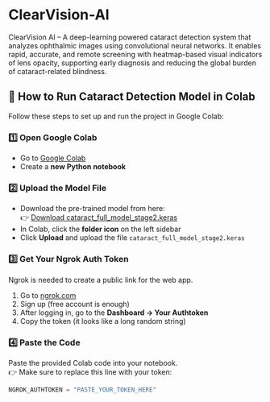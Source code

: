 # ClearVision-AI
ClearVision AI – A deep-learning powered cataract detection system that analyzes ophthalmic images using convolutional neural networks. It enables rapid, accurate, and remote screening with heatmap-based visual indicators of lens opacity, supporting early diagnosis and reducing the global burden of cataract-related blindness.
## 🚀 How to Run Cataract Detection Model in Colab

Follow these steps to set up and run the project in Google Colab:

### 1️⃣ Open Google Colab
- Go to [Google Colab](https://colab.research.google.com/)  
- Create a **new Python notebook**  

### 2️⃣ Upload the Model File
- Download the pre-trained model from here:  
  👉 [Download cataract_full_model_stage2.keras]((https://drive.google.com/drive/folders/1ox0D2DQ1nQThEYuGslx_5-XEuiS0Jzlb?usp=sharing))  
- In Colab, click the **folder icon** on the left sidebar  
- Click **Upload** and upload the file `cataract_full_model_stage2.keras`  

### 3️⃣ Get Your Ngrok Auth Token
Ngrok is needed to create a public link for the web app.  

1. Go to [ngrok.com](https://ngrok.com/)  
2. Sign up (free account is enough)  
3. After logging in, go to the **Dashboard → Your Authtoken**  
4. Copy the token (it looks like a long random string)  

### 4️⃣ Paste the Code
Paste the provided Colab code into your notebook.  
👉 Make sure to replace this line with your token:  

```python
NGROK_AUTHTOKEN = "PASTE_YOUR_TOKEN_HERE"
